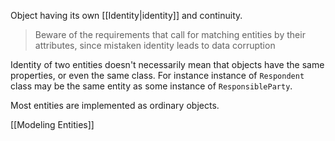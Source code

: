 Object having its own [[Identity|identity]] and continuity.

> Beware of the requirements that call for matching entities
by their attributes, since mistaken identity leads to data corruption

Identity of two entities doesn't necessarily mean that objects have the same properties, or even the same class. For instance instance of `Respondent` class may be the same entity as some instance of `ResponsibleParty`.

Most entities are implemented as ordinary objects.

[[Modeling Entities]]